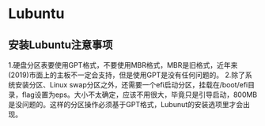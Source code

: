 # Lubuntu

## 安装Lubuntu注意事项
1.硬盘分区表要使用GPT格式，不要使用MBR格式，MBR是旧格式，近年来(2019)市面上的主板不一定会支持，但是使用GPT是没有任何问题的。
2.除了系统安装分区、Linux swap分区之外，还需要一个efi启动分区，挂载在/boot/efi目录，flag设置为eps。大小不太确定，应该不用很大，毕竟只是引导启动，800MB是没问题的。这样的分区操作必须基于GPT格式，Lubunut的安装选项里才会出现。
